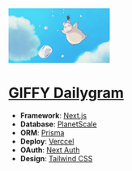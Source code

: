 <img width="200" alt="cat" src="./public/gif1.webp">

# [GIFFY Dailygram](https://giffy-dailygram.vercel.app/)

- **Framework**: <a href="https://nextjs.org/" target="_blank" rel="noreferrer">Next.js</a>
- **Database**: <a href="https://planetscale.com/" target="_blank" rel="noreferrer">PlanetScale</a>
- **ORM**: <a href="https://www.prisma.io/" target="_blank" rel="noreferrer">Prisma</a>
- **Deploy**: <a href="https://vercel.com/" target="_blank" rel="noreferrer">Verccel</a>
- **OAuth**: <a href="https://next-auth.js.org/" target="_blank" rel="noreferrer">Next Auth</a>
- **Design**: <a href="https://tailwindcss.com/" target="_blank" rel="noreferrer">Tailwind CSS</a>
